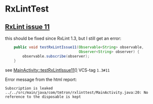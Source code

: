 # RxLintTest

## [RxLint issue 11](https://bitbucket.org/littlerobots/rxlint/issues/11)
this should be fixed since RxLint 1.3, but I still get an error:

```java
    public void testRxLintIssue11(Observable<String> observable,
                                  Observer<String> observer) {
        observable.subscribe(observer);
    }
```
see [MainActivity::testRxLintIssue11()](https://github.com/tmtron/RxLintTest/blob/1.3_%2311/app/src/main/java/com/tmtron/rxlinttest/MainActivity.java#L20) VCS-tag `1.3#11`

Error message from the html report:
```
Subscription is leaked
../../src/main/java/com/tmtron/rxlinttest/MainActivity.java:20: No reference to the disposable is kept
```


